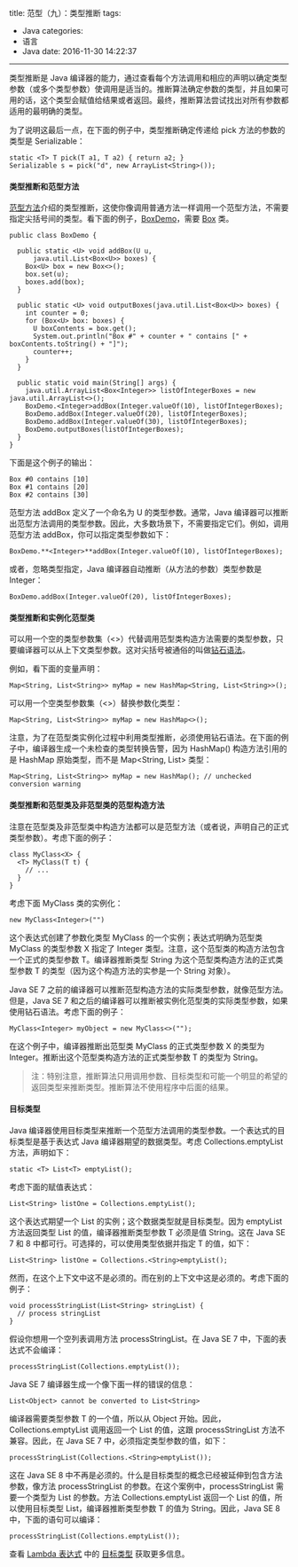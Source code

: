 title: 范型（九）：类型推断
tags:
  - Java
categories:
  - 语言
  - Java
date: 2016-11-30 14:22:37
---


类型推断是 Java 编译器的能力，通过查看每个方法调用和相应的声明以确定类型参数（或多个类型参数）使调用是适当的。推断算法确定参数的类型，并且如果可用的话，这个类型会赋值给结果或者返回。最终，推断算法尝试找出对所有参数都适用的最明确的类型。

<!-- more -->

为了说明这最后一点，在下面的例子中，类型推断确定传递给 pick 方法的参数的类型是 Serializable：

    static <T> T pick(T a1, T a2) { return a2; }
    Serializable s = pick("d", new ArrayList<String>());

#### 类型推断和范型方法

[范型方法](http://docs.oracle.com/javase/tutorial/java/generics/methods.html)介绍的类型推断，这使你像调用普通方法一样调用一个范型方法，不需要指定尖括号间的类型。看下面的例子，[BoxDemo](http://docs.oracle.com/javase/tutorial/displayCode.html?code=http://docs.oracle.com/javase/tutorial/java/generics/examples/BoxDemo.java)，需要 [Box](http://docs.oracle.com/javase/tutorial/displayCode.html?code=http://docs.oracle.com/javase/tutorial/java/generics/examples/Box.java) 类。

    public class BoxDemo {

      public static <U> void addBox(U u,
          java.util.List<Box<U>> boxes) {
        Box<U> box = new Box<>();
        box.set(u);
        boxes.add(box);
      }

      public static <U> void outputBoxes(java.util.List<Box<U>> boxes) {
        int counter = 0;
        for (Box<U> box: boxes) {
          U boxContents = box.get();
          System.out.println("Box #" + counter + " contains [" + boxContents.toString() + "]");
          counter++;
        }
      }

      public static void main(String[] args) {
        java.util.ArrayList<Box<Integer>> listOfIntegerBoxes = new java.util.ArrayList<>();
        BoxDemo.<Integer>addBox(Integer.valueOf(10), listOfIntegerBoxes);
        BoxDemo.addBox(Integer.valueOf(20), listOfIntegerBoxes);
        BoxDemo.addBox(Integer.valueOf(30), listOfIntegerBoxes);
        BoxDemo.outputBoxes(listOfIntegerBoxes);
      }
    }

下面是这个例子的输出：

    Box #0 contains [10]
    Box #1 contains [20]
    Box #2 contains [30]

范型方法 addBox 定义了一个命名为 U 的类型参数。通常，Java 编译器可以推断出范型方法调用的类型参数。因此，大多数场景下，不需要指定它们。例如，调用范型方法 addBox，你可以指定类型参数如下：

    BoxDemo.**<Integer>**addBox(Integer.valueOf(10), listOfIntegerBoxes);

或者，忽略类型指定，Java 编译器自动推断（从方法的参数）类型参数是 Integer：

    BoxDemo.addBox(Integer.valueOf(20), listOfIntegerBoxes);

#### 类型推断和实例化范型类

可以用一个空的类型参数集（<>）代替调用范型类构造方法需要的类型参数，只要编译器可以从上下文类型参数。这对尖括号被通俗的叫做[钻石语法](http://docs.oracle.com/javase/tutorial/java/generics/types.html#diamond)。

例如，看下面的变量声明：

    Map<String, List<String>> myMap = new HashMap<String, List<String>>();

可以用一个空类型参数集（<>）替换参数化类型：

    Map<String, List<String>> myMap = new HashMap<>();

注意，为了在范型类实例化过程中利用类型推断，必须使用钻石语法。在下面的例子中，编译器生成一个未检查的类型转换告警，因为 HashMap() 构造方法引用的是 HashMap 原始类型，而不是 Map<String, List<String>> 类型：

    Map<String, List<String>> myMap = new HashMap(); // unchecked conversion warning

#### 类型推断和范型类及非范型类的范型构造方法

注意在范型类及非范型类中构造方法都可以是范型方法（或者说，声明自己的正式类型参数）。考虑下面的例子：

    class MyClass<X> {
      <T> MyClass(T t) {
        // ...
      }
    }

考虑下面 MyClass 类的实例化：

    new MyClass<Integer>("")

这个表达式创建了参数化类型 MyClass<Integer> 的一个实例；表达式明确为范型类 MyClass<X> 的类型参数 X 指定了 Integer 类型。注意，这个范型类的构造方法包含一个正式的类型参数 T。编译器推断类型 String 为这个范型类构造方法的正式类型参数 T 的类型（因为这个构造方法的实参是一个 String 对象）。

Java SE 7 之前的编译器可以推断范型构造方法的实际类型参数，就像范型方法。但是，Java SE 7 和之后的编译器可以推断被实例化范型类的实际类型参数，如果使用钻石语法。考虑下面的例子：

    MyClass<Integer> myObject = new MyClass<>("");

在这个例子中，编译器推断出范型类 MyClass<X> 的正式类型参数 X 的类型为 Integer。推断出这个范型类构造方法的正式类型参数 T 的类型为 String。

> 注：特别注意，推断算法只用调用参数、目标类型和可能一个明显的希望的返回类型来推断类型。推断算法不使用程序中后面的结果。

#### 目标类型

Java 编译器使用目标类型来推断一个范型方法调用的类型参数。一个表达式的目标类型是基于表达式 Java 编译器期望的数据类型。考虑 Collections.emptyList 方法，声明如下：

    static <T> List<T> emptyList();

考虑下面的赋值表达式：

    List<String> listOne = Collections.emptyList();

这个表达式期望一个 List<String> 的实例；这个数据类型就是目标类型。因为 emptyList 方法返回类型 List<T> 的值，编译器推断类型参数 T 必须是值 String。这在 Java SE 7 和 8 中都可行。可选择的，可以使用类型依据并指定 T 的值，如下：

    List<String> listOne = Collections.<String>emptyList();

然而，在这个上下文中这不是必须的。而在别的上下文中这是必须的。考虑下面的例子：

    void processStringList(List<String> stringList) {
      // process stringList
    }

假设你想用一个空列表调用方法 processStringList。在 Java SE 7 中，下面的表达式不会编译：

    processStringList(Collections.emptyList());

Java SE 7 编译器生成一个像下面一样的错误的信息：

    List<Object> cannot be converted to List<String>

编译器需要类型参数 T 的一个值，所以从 Object 开始。因此，Collections.emptyList 调用返回一个 List<Object> 的值，这跟 processStringList 方法不兼容。因此，在 Java SE 7 中，必须指定类型参数的值，如下：

    processStringList(Collections.<String>emptyList());

这在 Java SE 8 中不再是必须的。什么是目标类型的概念已经被延伸到包含方法参数，像方法 processStringList 的参数。在这个案例中，processStringList 需要一个类型为 List<String> 的参数。方法 Collections.emptyList 返回一个 List<T> 的值，所以使用目标类型 List<String>，编译器推断类型参数 T 的值为 String。因此，Java SE 8 中，下面的语句可以编译：

    processStringList(Collections.emptyList());

查看 [Lambda 表达式](http://docs.oracle.com/javase/tutorial/java/javaOO/lambdaexpressions.html) 中的 [目标类型](http://docs.oracle.com/javase/tutorial/java/javaOO/lambdaexpressions.html#target-typing) 获取更多信息。
